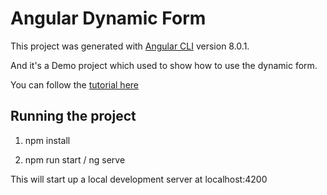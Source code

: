# Angular Dynamic Form

This project was generated with [Angular CLI](https://github.com/angular/angular-cli) version 8.0.1.


And it's a Demo project which used to show how to use the dynamic form.


You can follow the [tutorial here](https://limeii.github.io/2019/05/31/angular-dynamic-form.html)


## Running the project

1. npm install


2. npm run start / ng serve


This will start up a local development server at localhost:4200


